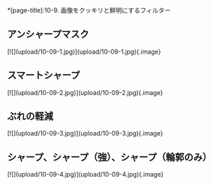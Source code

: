 *[page-title]:10-9. 画像をクッキリと鮮明にするフィルター

## アンシャープマスク
<div markdown="1" class="sr-only">
</div>
<div markdown="1" class="photo-capture">
[![](upload/10-09-1.jpg)](upload/10-09-1.jpg){.image}
</div>

## スマートシャープ
<div markdown="1" class="sr-only">
</div>
<div markdown="1" class="photo-capture">
[![](upload/10-09-2.jpg)](upload/10-09-2.jpg){.image}
</div>

## ぶれの軽減
<div markdown="1" class="sr-only">
</div>
<div markdown="1" class="photo-capture">
[![](upload/10-09-3.jpg)](upload/10-09-3.jpg){.image}
</div>


## シャープ、シャープ（強）、シャープ（輪郭のみ）
<div markdown="1" class="sr-only">
</div>
<div markdown="1" class="photo-capture">
[![](upload/10-09-4.jpg)](upload/10-09-4.jpg){.image}
</div>